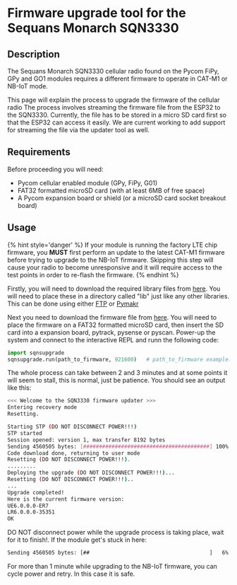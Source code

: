 # Firmware upgrade tool for the Sequans Monarch SQN3330

## Description

The Sequans Monarch SQN3330 cellular radio found on the Pycom FiPy, GPy and GO1
modules requires a different firmware to operate in CAT-M1 or NB-IoT mode.

This page will explain the process to upgrade the firmware of the cellular radio
The process involves streaming the firmware file from the ESP32 to the SQN3330.
Currently, the file has to be stored in a micro SD card first so that the ESP32
can access it easily. We are current working to add support for streaming the
file via the updater tool as well.

## Requirements
Before proceeding you will need:
 - Pycom cellular enabled module (GPy, FiPy, G01)
 - FAT32 formatted microSD card (with at least 6MB of free space)
 - A Pycom expansion board or shield (or a microSD card socket breakout board)

## Usage

{% hint style='danger' %}
If your module is running the factory LTE chip firmware, you **MUST** first
perform an update to the latest CAT-M1 firmware before trying to upgrade to the
NB-IoT firmware. Skipping this step will cause your radio to become unresponsive
and it will require access to the test points in order to re-flash the firmware.
{% endhint %}

Firstly, you will need to download the required library files from
[here](https://github.com/pycom/pycom-libraries/tree/master/lib/sqnsupgrade).
You will need to place these in a directory called "lib" just like any other
libraries. This can be done using either
[FTP](/chapter/gettingstarted/programming/FTP.html)
or
[Pymakr](/chapter/gettingstarted/programming/first_project.md)

Next you need to download the firmware file from
[here](https://software.pycom.io/downloads/sequans.html). You will need to place
the firmware on a FAT32 formatted microSD card, then insert the SD card into a
expansion board, pytrack, pysense or pyscan. Power-up the system and connect to
the interactive REPL and runn the following code:

```python
import sqnsupgrade
sqnsupgrade.run(path_to_firmware, 921600)   # path_to_firmware example: '/sd/FIPY_NB1_35351.dup'
```

The whole process can take between 2 and 3 minutes and at some points it will
seem to stall, this is normal, just be patience. You should see an output like
this:

```bash
<<< Welcome to the SQN3330 firmware updater >>>
Entering recovery mode
Resetting.

Starting STP (DO NOT DISCONNECT POWER!!!)
STP started
Session opened: version 1, max transfer 8192 bytes
Sending 4560505 bytes: [########################################] 100%
Code download done, returning to user mode
Resetting (DO NOT DISCONNECT POWER!!!).
.........
Deploying the upgrade (DO NOT DISCONNECT POWER!!!)...
Resetting (DO NOT DISCONNECT POWER!!!)..
...
Upgrade completed!
Here is the current firmware version:
UE6.0.0.0-ER7
LR6.0.0.0-35351
OK
```

DO NOT disconnect power while the upgrade process is taking place, wait for it
to finish!. If the module get's stuck in here:

```bash
Sending 4560505 bytes: [##                                      ]   6%
```

For more than 1 minute while upgrading to the NB-IoT firmware, you can cycle
power and retry. In this case it is safe.
